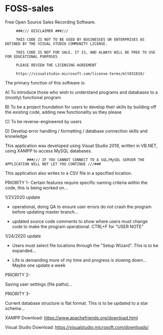 # FOSS-sales
Free Open Source Sales Recording Software.

         ###/// DISCLAIMER ###///
         
         THIS CODE IS NOT TO BE USED BY BUSINESSES OR ENTERPRISES AS DEFINED BY THE VISUAL STUDIO COMMUNITY LICENSE.
         
         THIS CODE IS NOT FOR SALE. IT IS, AND ALWAYS WILL BE FREE TO USE FOR EDUCATIONAL PURPOSES
         
         PLEASE REVIEW THE LICENSING AGREEMENT
         
         https://visualstudio.microsoft.com/license-terms/mlt031819/
        

The primary function of this software is: 

   A) To introduce those who wish to understand programs and databases to a (mostly) functional program
   
   B) To be a project foundation for users to develop their skills by building off the existing code, 
      adding new functionality as they please
      
   C) To be reverse-engineered by users
   
   D) Develop error handling / formatting / database connection skills and knowledge
   
This application was developed using Visual Studio 2019, written in VB.NET, using XAMPP to access MySQL databases.

              ###/// IF YOU CANNOT CONNECT TO A SQL/MySQL SERVER THE APPLICATION WILL NOT LET YOU CONTINUE ///###

This application also writes to a CSV file in a specified location.

PRIORITY 1-
Certain features require specific naming criteria within the code, this is being worked on...

1/21/2020 update

- operational, doing QA to ensure user errors do not crash the program before updating master branch...

- updated source code comments to show where users must change code to make the program operational. CTRL+F for "USER NOTE"

1/24/2020 update

- Users must select file locations through the "Setup Wizard". This is to be expanded...

- Life is demanding more of my time and progress is slowing down... Maybe one update a week

PRIORITY 2-

Saving user settings (file paths)...

PRIORITY 3-

Current database structure is flat format. This is to be updated to a star schema...

XAMPP Download: https://www.apachefriends.org/download.html

Visual Studio Download: https://visualstudio.microsoft.com/downloads/
